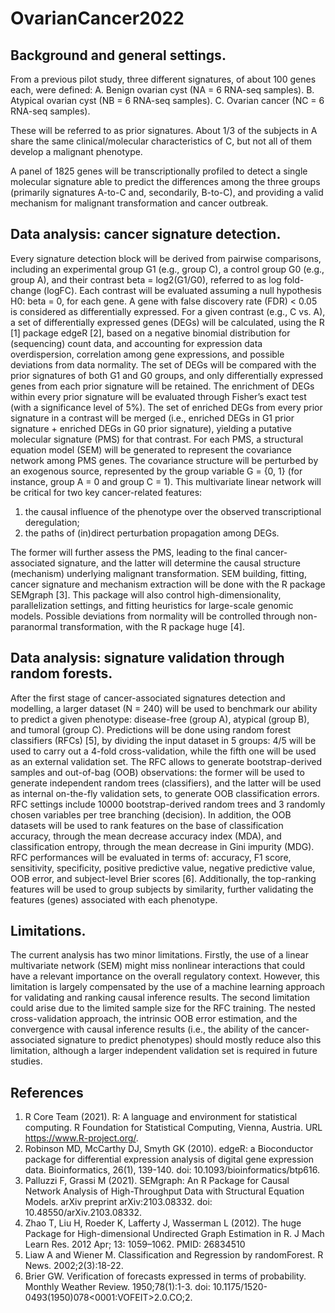 # OvarianCancer2022

## Background and general settings.

From a previous pilot study, three different signatures, of about 100 genes each, were defined:
A.	Benign ovarian cyst (NA = 6 RNA-seq samples).
B.	Atypical ovarian cyst (NB = 6 RNA-seq samples).
C.	Ovarian cancer (NC = 6 RNA-seq samples).

These will be referred to as prior signatures.
About 1/3 of the subjects in A share the same clinical/molecular characteristics of C, but not all of them develop a malignant phenotype.

A panel of 1825 genes will be transcriptionally profiled to detect a single molecular signature able to predict the differences among the three groups (primarily signatures A-to-C and, secondarily, B-to-C), and providing a valid mechanism for malignant transformation and cancer outbreak.

## Data analysis: cancer signature detection.

Every signature detection block will be derived from pairwise comparisons, including an experimental group G1 (e.g., group C), a control group G0 (e.g., group A), and their contrast beta = log2(G1/G0), referred to as log fold-change (logFC). Each contrast will be evaluated assuming a null hypothesis H0: beta = 0, for each gene. A gene with false discovery rate (FDR) < 0.05 is considered as differentially expressed.
For a given contrast (e.g., C vs. A), a set of differentially expressed genes (DEGs) will be calculated, using the R [1] package edgeR [2], based on a negative binomial distribution for (sequencing) count data, and accounting for expression data overdispersion, correlation among gene expressions, and possible deviations from data normality. 
The set of DEGs will be compared with the prior signatures of both G1 and G0 groups, and only differentially expressed genes from each prior signature will be retained. The enrichment of DEGs within every prior signature will be evaluated through Fisher’s exact test (with a significance level of 5%). The set of enriched DEGs from every prior signature in a contrast will be merged (i.e., enriched DEGs in G1 prior signature + enriched DEGs in G0 prior signature), yielding a putative molecular signature (PMS) for that contrast.
For each PMS, a structural equation model (SEM) will be generated to represent the covariance network among PMS genes. The covariance structure will be perturbed by an exogenous source, represented by the group variable G = {0, 1} (for instance, group A = 0 and group C = 1). This multivariate linear network will be critical for two key cancer-related features:
1.	the causal influence of the phenotype over the observed transcriptional deregulation;
2.	the paths of (in)direct perturbation propagation among DEGs.

The former will further assess the PMS, leading to the final cancer-associated signature, and the latter will determine the causal structure (mechanism) underlying malignant transformation. SEM building, fitting, cancer signature and mechanism extraction will be done with the R package SEMgraph [3]. This package will also control high-dimensionality, parallelization settings, and fitting heuristics for large-scale genomic models. Possible deviations from normality will be controlled through non-paranormal transformation, with the R package huge [4].


## Data analysis: signature validation through random forests.

After the first stage of cancer-associated signatures detection and modelling, a larger dataset (N = 240) will be used to benchmark our ability to predict a given phenotype: disease-free (group A), atypical (group B), and tumoral (group C).
Predictions will be done using random forest classifiers (RFCs) [5], by dividing the input dataset in 5 groups: 4/5 will be used to carry out a 4-fold cross-validation, while the fifth one will be used as an external validation set. The RFC allows to generate bootstrap-derived samples and out-of-bag (OOB) observations: the former will be used to generate independent random trees (classifiers), and the latter will be used as internal on-the-fly validation sets, to generate OOB classification errors. RFC settings include 10000 bootstrap-derived random trees and 3 randomly chosen variables per tree branching (decision).
In addition, the OOB datasets will be used to rank features on the base of classification accuracy, through the mean decrease accuracy index (MDA), and classification entropy, through the mean decrease in Gini impurity (MDG).
RFC performances will be evaluated in terms of: accuracy, F1 score, sensitivity, specificity, positive predictive value, negative predictive value, OOB error, and subject-level Brier scores [6]. Additionally, the top-ranking features will be used to group subjects by similarity, further validating the features (genes) associated with each phenotype.

## Limitations.
The current analysis has two minor limitations. Firstly, the use of a linear multivariate network (SEM) might miss nonlinear interactions that could have a relevant importance on the overall regulatory context. However, this limitation is largely compensated by the use of a machine learning approach for validating and ranking causal inference results. The second limitation could arise due to the limited sample size for the RFC training. The nested cross-validation approach, the intrinsic OOB error estimation, and the convergence with causal inference results (i.e., the ability of the cancer-associated signature to predict phenotypes) should mostly reduce also this limitation, although a larger independent validation set is required in future studies.

## References

1.	R Core Team (2021). R: A language and environment for statistical computing. R Foundation for Statistical Computing, Vienna, Austria. URL https://www.R-project.org/.
2.	Robinson MD, McCarthy DJ, Smyth GK (2010). edgeR: a Bioconductor package for differential expression analysis of digital gene expression data. Bioinformatics, 26(1), 139-140. doi: 10.1093/bioinformatics/btp616.
3.	Palluzzi F, Grassi M (2021). SEMgraph: An R Package for Causal Network Analysis of High-Throughput Data with Structural Equation Models. arXiv preprint arXiv:2103.08332. doi: 10.48550/arXiv.2103.08332.
4.	Zhao T, Liu H, Roeder K, Lafferty J, Wasserman L (2012). The huge Package for High-dimensional Undirected Graph Estimation in R. J Mach Learn Res. 2012 Apr; 13: 1059–1062. PMID: 26834510
5.	Liaw A and Wiener M. Classification and Regression by randomForest. R News. 2002;2(3):18-22.
6.	Brier GW. Verification of forecasts expressed in terms of probability. Monthly Weather Review. 1950;78(1):1-3. doi: 10.1175/1520-0493(1950)078<0001:VOFEIT>2.0.CO;2.
